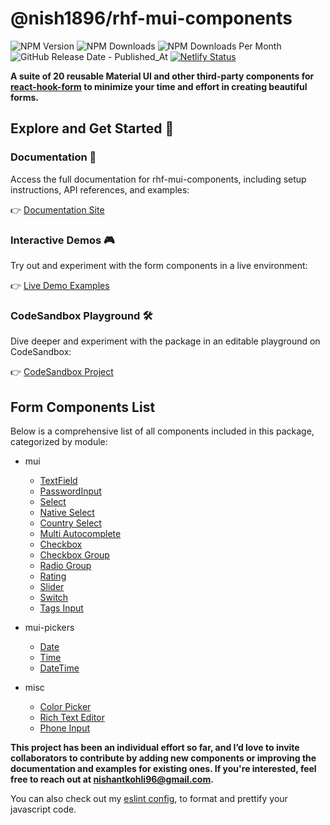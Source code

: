 # @nish1896/rhf-mui-components

![NPM Version](https://img.shields.io/npm/v/%40nish1896%2Frhf-mui-components)
![NPM Downloads](https://img.shields.io/npm/dt/%40nish1896%2Frhf-mui-components)
![NPM Downloads Per Month](https://img.shields.io/npm/dm/%40nish1896%2Frhf-mui-components?color=%23e0e063)
![GitHub Release Date - Published_At](https://img.shields.io/github/release-date/nishkohli96/rhf-mui-components)
[![Netlify Status](https://api.netlify.com/api/v1/badges/0c4fc578-ed19-4a5a-a3cd-e59fedcdb689/deploy-status)](https://app.netlify.com/sites/rhf-mui-components/deploys)

**A suite of 20 reusable Material UI and other third-party components for [react-hook-form](https://react-hook-form.com/) to minimize your time and effort in creating beautiful forms.**

## Explore and Get Started 🚀

### Documentation 📖
Access the full documentation for rhf-mui-components, including setup instructions, API references, and examples:

👉 [Documentation Site](https://rhf-mui-components.netlify.app/)

### Interactive Demos 🎮
Try out and experiment with the form components in a live environment:

👉 [Live Demo Examples](https://rhf-mui-components-examples.netlify.app/)

### CodeSandbox Playground 🛠️
Dive deeper and experiment with the package in an editable playground on CodeSandbox:

👉 [CodeSandbox Project](https://codesandbox.io/p/devbox/rhf-mui-components-examples-y8lj9l)


## Form Components List

Below is a comprehensive list of all components included in this package, categorized by module:

- mui
  - [TextField](https://rhf-mui-components.netlify.app/components/mui/RHFTextField)
  - [PasswordInput](https://rhf-mui-components.netlify.app/components/mui/RHFPasswordInput)
  - [Select](https://rhf-mui-components.netlify.app/components/mui/RHFSelect)
  - [Native Select](https://rhf-mui-components.netlify.app/components/mui/RHFNativeSelect)
  - [Country Select](https://rhf-mui-components.netlify.app/components/mui/RHFCountrySelect)
  - [Multi Autocomplete](https://rhf-mui-components.netlify.app/components/mui/RHFMultiAutocomplete)
  - [Checkbox](https://rhf-mui-components.netlify.app/components/mui/RHFCheckbox)
  - [Checkbox Group](https://rhf-mui-components.netlify.app/components/mui/RHFCheckboxGroup)
  - [Radio Group](https://rhf-mui-components.netlify.app/components/mui/RHFRadioGroup)
  - [Rating](https://rhf-mui-components.netlify.app/components/mui/RHFRating)
  - [Slider](https://rhf-mui-components.netlify.app/components/mui/RHFSlider)
  - [Switch](https://rhf-mui-components.netlify.app/components/mui/RHFSwitch)
  - [Tags Input](https://rhf-mui-components.netlify.app/components/mui/RHFTagsInput)

- mui-pickers
  - [Date](https://rhf-mui-components.netlify.app/components/mui-pickers/RHFDatePicker)
  - [Time](https://rhf-mui-components.netlify.app/components/mui-pickers/RHFTimePicker)
  - [DateTime](https://rhf-mui-components.netlify.app/components/mui-pickers/RHFDateTimePicker)
- misc
  - [Color Picker](https://rhf-mui-components.netlify.app/components/misc/RHFColorPicker)
  - [Rich Text Editor](https://rhf-mui-components.netlify.app/components/misc/RHFRichTextEditor)
  - [Phone Input](https://rhf-mui-components.netlify.app/components/misc/RHFPhoneInput)

**This project has been an individual effort so far, and I’d love to invite collaborators to contribute by adding new components or improving the documentation and examples for existing ones. If you're interested, feel free to reach out at [nishantkohli96@gmail.com](mailto:nishantkohli96@gmail.com).**

You can also check out my [eslint config](pmjs.com/package/@nish1896/eslint-config), to format and prettify your javascript code.
